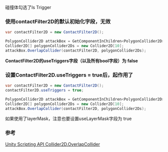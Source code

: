 碰撞体勾选了Is Trigger

### 使用contactFilter2D的默认初始化字段，无效

``` csharp
var contactFilter2D = new ContactFilter2D();

PolygonCollider2D attackBox = GetComponentInChildren<PolygonCollider2D>();
Collider2D[] polygonCollider2Ds = new Collider2D[10];
attackBox.OverlapCollider(contactFilter2D, polygonCollider2Ds);
```

**ContactFilter2D的useTriggers字段（以及所有bool字段）为 false**

### 设置ContactFilter2D.useTriggers = true后，起作用了

``` csharp
var contactFilter2D = new ContactFilter2D();
contactFilter2D.useTriggers = true;

PolygonCollider2D attackBox = GetComponentInChildren<PolygonCollider2D>();
Collider2D[] polygonCollider2Ds = new Collider2D[10];
attackBox.OverlapCollider(contactFilter2D, polygonCollider2Ds);
```

如果使用了layerMask，注意也要设置useLayerMask字段为 true

### 参考
[Unity Scripting API Collider2D.OverlapCollider](https://docs.unity3d.com/ScriptReference/Collider2D.OverlapCollider.html)
